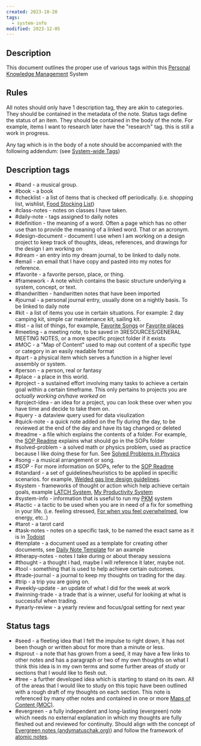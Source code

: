 ```yaml
---
created: 2023-10-20
tags:
  - system-info
modified: 2023-12-05
---
```

## Description 
This document outlines the proper use of various tags within this [Personal Knowledge Management](../../2AREAS/PERSONAL%20KNOWLEDGE%20MANAGEMENT/Personal%20Knowledge%20Management.md) System

## Rules

All notes should only have 1 description tag, they are akin to categories. They should be contained in the metadata of the note. Status tags define the status of an item. They should be contained in the body of the note. For example, items I want to research later have the "research" tag. this is still a work in progress. 

Any tag which is in the body of a note should be accompanied with the following addendum: (see [System-wide Tags](System-wide%20Tags.md))

## Description tags
- #band - a musical group. 
- #book - a book
- #checklist - a list of items that is checked off periodically. (i.e. shopping list, wishlist, [Food Stocking List](../../../2AREAS/NUTRITION/Food%20Stocking%20List.md))
- #class-notes - notes on classes I have taken.
- #daily-note - tags assigned to daily notes
- #definition - the meaning of a word. Often a page which has no other use than to provide the meaning of a linked word. That or an acronym.
- #design-document - document I use when I am working on a design project to keep track of thoughts, ideas, references, and drawings for the design I am working on
- #dream - an entry into my dream journal, to be linked to daily note. 
- #email - an email that I have copy and pasted into my notes for reference.
- #favorite - a favorite person, place, or thing. 
- #framework - A note which contains the basic structure underlying a system, concept, or text.
- #handwritten - handwritten notes that have been imported
- #journal - a personal journal entry, usually done on a nightly basis. To be linked to daily note
- #kit - a list of items you use in certain situations. For example: 2 day camping kit, simple car maintenance kit, sailing kit. 
- #list - a list of things, for example, [Favorite Songs](../../2AREAS/MUSIC/Favorite%20Songs.md) or [Favorite places](../../../3RESOURCES/FAVORITES/Favorite%20places.md)
- #meeting - a meeting note, to be saved in 3RESOURCES/GENERAL MEETING NOTES, or a more specific project folder if it exists
- #MOC - a "Map of Content" used to map out content of a specific type or category in an easily readable format
- #part - a physical item which serves a function in a higher level assembly or system.
- #person - a person, real or fantasy
- #place - a place in this world. 
- #project - a sustained effort involving many tasks to achieve a certain goal within a certain timeframe. This only pertains to projects you are *actually working on/have worked on*
- #project-idea - an idea for a project, you can look these over when you have time and decide to take them on. 
- #query - a dataview query used for data visulization
- #quick-note - a quick note added on the fly during the day, to be reviewed at the end of the day and have its tag changed or deleted
- #readme - a file which explains the contents of a folder. For example, the [SOP Readme](../../../3RESOURCES/SOPs/SOP%20Readme.md) explains what should go in the SOPs folder
- #solved-problem - a solved math or physics problem, used as practice because I like doing these for fun. See [Solved Problems in Physics](../SOLVED%20PROBLEMS%20IN%20PHYSICS/Solved%20Problems%20in%20Physics.md)
- #song - a musical arrangement or song.
- #SOP - For more information on SOPs, refer to the [SOP Readme](../../../3RESOURCES/SOPs/SOP%20Readme.md)
- #standard - a set of guidelines/heuristics to be applied in specific scenarios. for example, [Welded gas line design guidelines](Welded%20gas%20line%20design%20guidelines.md). 
- #system - frameworks of thought or action which help achieve certain goals, example [LATCH System](../../../2AREAS/ORGANIZATION/LATCH%20System.md), [My Productivity System](../../2AREAS/PRODUCTIVITY/My%20Productivity%20System.md)
- #system-info - information that is useful to run my [PKM](../../../5INBOX/New/PKM.md) system
- #tactic - a tactic to be used when you are in need of a fix for something in your life. (i.e. feeling stressed, [For when you feel overwhelmed](../../../3RESOURCES/TACTICS/For%20when%20you%20feel%20overwhelmed.md), low energy, etc..)
- #tarot - a tarot card
- #task-notes - notes on a specific task, to be named the exact same as it is in [Todoist](Todoist)
- #template - a document used as a template for creating other documents, see [Daily Note Template](../../../3RESOURCES/TEMPLATES/Daily%20Note%20Template.md) for an axample
- #therapy-notes - notes I take during or about therapy sessions
- #thought - a thought i had, maybe I will reference it later, maybe not. 
- #tool - something that is used to help achieve certain outcomes. 
- #trade-journal - a journal to keep my thoughts on trading for the day. 
- #trip - a trip you are going on.
- #weekly-update - an update of what I did for the week at work
- #winning-trade - a trade that is a winner, useful for looking at what is successful when trading.
- #yearly-review - a yearly review and focus/goal setting for next year
## Status tags 

- #seed - a fleeting idea that I felt the impulse to right down, it has not been though or written about for more than a minute or less. 
- #sprout - a note that has grown from a seed, it may have a few links to other notes and has a paragraph or two of my own thoughts on what I think this idea is in my own terms and some further areas of study or sections that I would like to flesh out. 
- #tree  - a further developed idea which is starting to stand on its own. All of the areas that I would like to study on this topic have been outlined with a rough draft of my thoughts on each section. This note is referenced by many other notes and contained in one or more [Maps of Content (MOC)](../DEFINITIONS/Maps%20of%20Content%20(MOC).md). 
- #evergreen - a fully independent and long-lasting (evergreen) note which needs no external explanation in which my thoughts are fully fleshed out and reviewed for continuity. Should align with the concept of [Evergreen notes (andymatuschak.org)](andymatuschak.org)) and follow the framework of [atomic notes](https://notes.andymatuschak.org/Evergreen_notes_should_be_atomic).